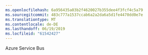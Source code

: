 ```yaml
---
ms.openlocfilehash: 6a956435a03b2f4620027b355dee4f3fcf4c5a79
ms.sourcegitcommit: 483c777a1537ccab6a2a2da6a5d1fe4470dd0e7e
ms.translationtype: MT
ms.contentlocale: de-DE
ms.lasthandoff: 06/19/2019
ms.locfileid: "61542427"
---
```

Azure Service Bus